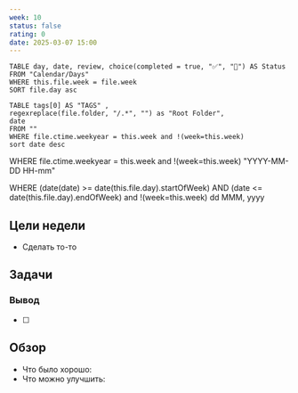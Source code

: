 ```yaml
---
week: 10
status: false
rating: 0
date: 2025-03-07 15:00
---
```


```dataview
TABLE day, date, review, choice(completed = true, "✅", "🔄") AS Status
FROM "Calendar/Days" 
WHERE this.file.week = file.week
SORT file.day asc
```

```dataview
TABLE tags[0] AS "TAGS" ,
regexreplace(file.folder, "/.*", "") as "Root Folder",
date
FROM ""
WHERE file.ctime.weekyear = this.week and !(week=this.week)
sort date desc
```

WHERE file.ctime.weekyear = this.week and !(week=this.week)
"YYYY-MM-DD HH-mm"

WHERE (date(date) >= date(this.file.day).startOfWeek) AND (date <= date(this.file.day).endOfWeek) and !(week=this.week)
dd MMM, yyyy
## Цели недели

- Сделать то-то

## Задачи

### Вывод

- [ ]


## Обзор

- Что было хорошо:
- Что можно улучшить: